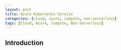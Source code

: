 ```yaml
---
layout: post
title: Azure Kubernetes Service
categories: [cloud, azure, compute, non-serverless]
tags: [Cloud, Azure, Compute, Non-Serverless]
---
```


## Introduction
